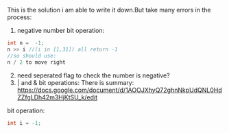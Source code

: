 This is the solution i am able to write it down.But take many errors in the process:

1. negative number bit operation:

```java
int n =  -1;
n >> i //(i in [1,31]) all return -1
//so should use:
n / 2 to move right
```
2. need seperated flag to check the number is negative?
3. | and & bit operations:
There is summary: https://docs.google.com/document/d/1AOOJXhyQ72ghnNkpUdQNL0HdZZfgLDh42m3HjKtSU_k/edit

bit operation:
```java
int i = -1;
```
